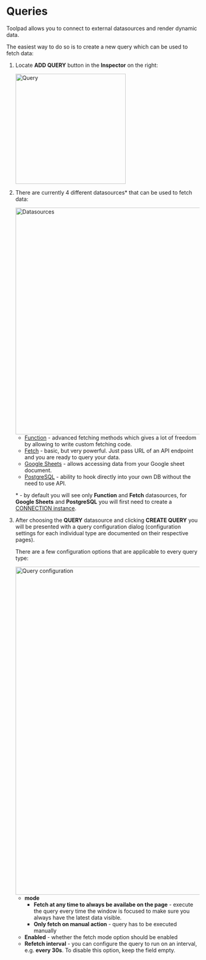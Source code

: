 # Queries

<p class="description">Toolpad allows you to connect to external datasources and render dynamic data.</p>

The easiest way to do so is to create a new query which can be used to fetch data:

1. Locate **ADD QUERY** button in the **Inspector** on the right:

   <img src="/static/toolpad/docs/queries/query-1.png" alt="Query" width="287px" />

2. There are currently 4 different datasources\* that can be used to fetch data:

   <img src="/static/toolpad/docs/queries/query-2.png" alt="Datasources" width="591px" />

   - [Function](/toolpad/connecting-to-datasources/function/) - advanced fetching methods which gives a lot of freedom by allowing to write custom fetching code.
   - [Fetch](/toolpad/connecting-to-datasources/fetch/) - basic, but very powerful. Just pass URL of an API endpoint and you are ready to query your data.
   - [Google Sheets](/toolpad/connecting-to-datasources/google-sheets/) - allows accessing data from your Google sheet document.
   - [PostgreSQL](/toolpad/connecting-to-datasources/postgre-sql/) - ability to hook directly into your own DB without the need to use API.

   \* - by default you will see only **Function** and **Fetch** datasources, for **Google Sheets** and **PostgreSQL** you will first need to create a [CONNECTION instance](/toolpad/connecting-to-datasources/connections/).

3. After choosing the **QUERY** datasource and clicking **CREATE QUERY** you will be presented with a query configuration dialog (configuration settings for each individual type are documented on their respective pages).

   There are a few configuration options that are applicable to every query type:

   <img src="/static/toolpad/docs/queries/query-3.png" alt="Query configuration" width="855px" />

   - **mode**
     - **Fetch at any time to always be availabe on the page** - execute the query every time the window is focused to make sure you always have the latest data visible.
     - **Only fetch on manual action** - query has to be executed manually
   - **Enabled** - whether the fetch mode option should be enabled
   - **Refetch interval** - you can configure the query to run on an interval, e.g. **every 30s**. To disable this option, keep the field empty.
